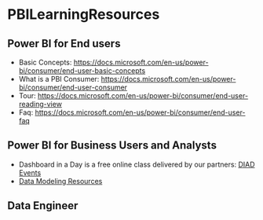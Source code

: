 # PBILearningResources


## Power BI for End users
* Basic Concepts: https://docs.microsoft.com/en-us/power-bi/consumer/end-user-basic-concepts 
* What is a PBI Consumer: https://docs.microsoft.com/en-us/power-bi/consumer/end-user-consumer 
* Tour: https://docs.microsoft.com/en-us/power-bi/consumer/end-user-reading-view 
* Faq: https://docs.microsoft.com/en-us/power-bi/consumer/end-user-faq

## Power BI for Business Users and Analysts
* Dashboard in a Day is a free online class delivered by our partners: [DIAD Events](https://events.microsoft.com/?timeperiod=next30Days&isSharedInLocalViewMode=true&country=United%20States&language=English&product=Power%20BI)
* [Data Modeling Resources](https://github.com/wgbrown/PBILearningResources/blob/a093efd3105280433b675ce6d49bbe378c0be267/Data%20Modeling/Modeling)

## Data Engineer


## 

